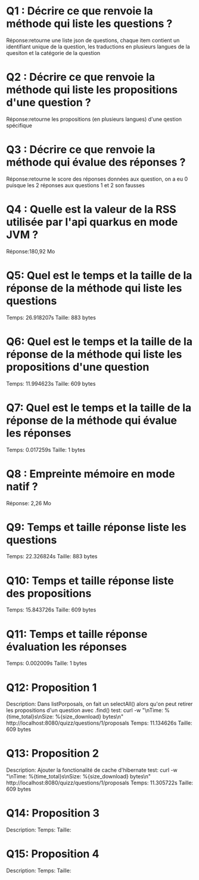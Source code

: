 # Q1 : Décrire ce que renvoie la méthode qui liste les questions ?
Réponse:retourne une liste json de questions, chaque item contient un identifiant unique de la question, les traductions en plusieurs langues de la quesiton et la catégorie de la question 

# Q2 : Décrire ce que renvoie la méthode qui liste les propositions d'une question ?
Réponse:retourne les propositions (en plusieurs langues) d'une qestion spécifique

# Q3 : Décrire ce que renvoie la méthode qui évalue des réponses ?
Réponse:retourne le score des réponses données aux question, on a eu 0 puisque les 2 réponses aux questions 1 et 2 son fausses

# Q4 : Quelle est la valeur de la RSS utilisée par l'api quarkus en mode JVM ?
Réponse:180,92 Mo

# Q5: Quel est le temps et la taille de la réponse  de la méthode qui liste les questions
Temps: 26.918207s
Taille: 883 bytes

# Q6: Quel est le temps et la taille de la réponse  de la méthode qui liste les propositions d'une question
Temps: 11.994623s
Taille: 609 bytes

# Q7: Quel est le temps et la taille de la réponse  de la méthode qui évalue les réponses
Temps: 0.017259s
Taille: 1 bytes

# Q8 : Empreinte mémoire en mode natif ?
Réponse: 2,26 Mo

# Q9: Temps et  taille  réponse   liste les questions
Temps: 22.326824s
Taille: 883 bytes

# Q10: Temps et  taille  réponse  liste des propositions
Temps: 15.843726s
Taille: 609 bytes

# Q11: Temps et  taille  réponse  évaluation les réponses
Temps: 0.002009s
Taille: 1 bytes

# Q12:  Proposition 1
Description: Dans listPorposals, on fait un selectAll() alors qu'on peut retirer les propositions d'un question avec .find()
test: curl -w "\nTime: %{time_total}s\nSize: %{size_download} bytes\n" http://localhost:8080/quizz/questions/1/proposals
Temps: 11.134626s
Taille: 609 bytes

# Q13:  Proposition 2
Description: Ajouter la fonctionalité de cache d'hibernate
test: curl -w "\nTime: %{time_total}s\nSize: %{size_download} bytes\n" http://localhost:8080/quizz/questions/1/proposals
Temps: 11.305722s
Taille: 609 bytes

# Q14:  Proposition 3
Description:
Temps:
Taille:

# Q15:  Proposition 4
Description: 
Temps:
Taille:
